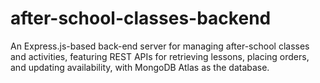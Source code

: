 # after-school-classes-backend
An Express.js-based back-end server for managing after-school classes and activities, featuring REST APIs for retrieving lessons, placing orders, and updating availability, with MongoDB Atlas as the database.
